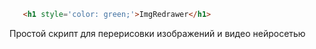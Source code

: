 ```html
   <h1 style='color: green;'>ImgRedrawer</h1>
```
Простой скрипт для перерисовки изображений и видео нейросетью
